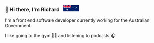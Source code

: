 ### 👋 Hi there, I'm Richard &nbsp; <img src="https://github.com/richcong/richcong/blob/main/Flag_of_Australia_(converted).svg" data-canonical-src="https://github.com/richcong/richcong/blob/main/Flag_of_Australia_(converted).svg" width="50" height="20" />

I'm a front end software developer currently working for the Australian Government 

I like going to the gym :weight_lifting_man: and listening to podcasts :headphones:
